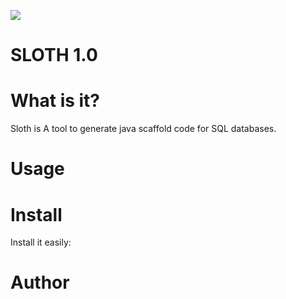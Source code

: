 ![](https://raw.githubusercontent.com/coolcooldee/sloth/master/src/main/resources/static/images/logo.png)

SLOTH 1.0
=========

What is it?
===========
Sloth is A tool to generate java scaffold code for SQL databases.

Usage
=====
Install
=======
Install it easily:

Author
======


